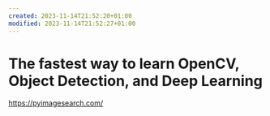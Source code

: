 ```yaml
---
created: 2023-11-14T21:52:20+01:00
modified: 2023-11-14T21:52:27+01:00
---
```


# The fastest way to learn OpenCV, Object Detection, and Deep Learning

https://pyimagesearch.com/

